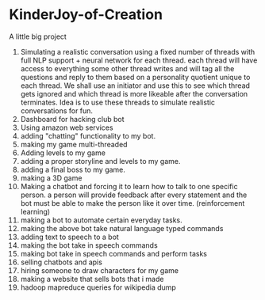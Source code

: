 # KinderJoy-of-Creation
A little big project
 1. Simulating a realistic conversation using a fixed number of threads with full NLP support + neural network for each thread. each thread will have access to everything some other thread writes and will tag all the questions and reply to them based on a personality quotient unique to each thread. We shall use an initiator and use this to see which thread gets ignored and which thread is more likeable after the conversation terminates. Idea is to use these threads to simulate realistic conversations for fun. 
 2. Dashboard for hacking club bot 
 3. Using amazon web services
 4. adding "chatting" functionality to my bot.
 5. making my game multi-threaded
 6. Adding levels to my game
 7. adding a proper storyline and levels to my game.
 8. adding a final boss to my game.
 9. making a 3D game
 10. Making a chatbot and forcing it to learn how to talk to one specific person. a person will provide feedback after every statement and the bot must be able to make the person like it over time. (reinforcement learning)
 11. making a bot to automate certain everyday tasks.
 12. making the above bot take natural language typed commands
 13. adding text to speech to a bot 
 14. making the bot take in speech commands
 15. making bot take in speech commands and perform tasks
 16. selling chatbots and apis 
 17. hiring someone to draw characters for my game
 18. making a website that sells bots that i made
 19. hadoop mapreduce queries for wikipedia dump

